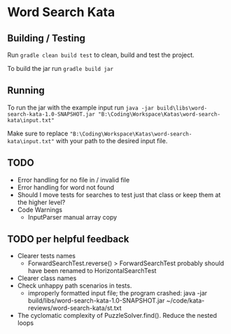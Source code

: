 # Word Search Kata

## Building / Testing 

Run `gradle clean build test` to clean, build and test the project.

To build the jar run `gradle build jar`

## Running

To run the jar with the example input run
`java -jar build\libs\word-search-kata-1.0-SNAPSHOT.jar "B:\Coding\Workspace\Katas\word-search-kata\input.txt"`

Make sure to replace `"B:\Coding\Workspace\Katas\word-search-kata\input.txt"` with your path to the desired input file.


## TODO

* Error handling for no file in / invalid file
* Error handling for word not found
* Should I move tests for searches to test just that class or keep them at the higher level?
* Code Warnings
  * InputParser manual array copy

## TODO per helpful feedback
* Clearer tests names
  * ForwardSearchTest.reverse() > ForwardSearchTest probably should have been renamed to HorizontalSearchTest
 * Clearer class names
* Check unhappy path scenarios in tests. 
  * improperly formatted input file; the program crashed: java -jar build/libs/word-search-kata-1.0-SNAPSHOT.jar ~/code/kata-reviews/word-search-kata/st.txt
* The cyclomatic complexity of PuzzleSolver.find(). Reduce the nested loops
